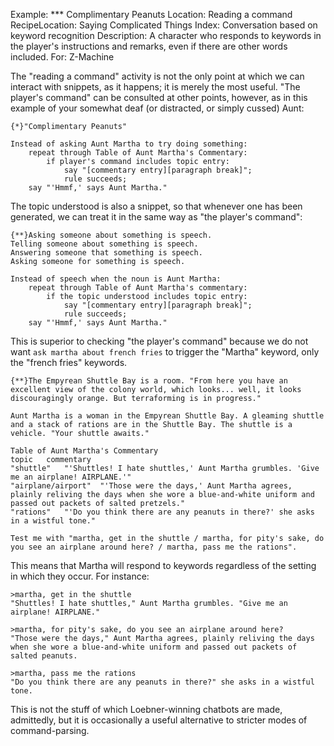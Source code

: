 Example: *** Complimentary Peanuts
Location: Reading a command
RecipeLocation: Saying Complicated Things
Index: Conversation based on keyword recognition
Description: A character who responds to keywords in the player's instructions and remarks, even if there are other words included.
For: Z-Machine

  
The "reading a command" activity is not the only point at which we can interact with snippets, as it happens; it is merely the most useful. "The player's command" can be consulted at other points, however, as in this example of your somewhat deaf (or distracted, or simply cussed) Aunt:

  

``` inform7
{*}"Complimentary Peanuts"

Instead of asking Aunt Martha to try doing something:
	repeat through Table of Aunt Martha's Commentary:
		if player's command includes topic entry:
			say "[commentary entry][paragraph break]";
			rule succeeds;
	say "'Hmmf,' says Aunt Martha."
```

  
The topic understood is also a snippet, so that whenever one has been generated, we can treat it in the same way as "the player's command":

  

``` inform7
{**}Asking someone about something is speech.
Telling someone about something is speech.
Answering someone that something is speech.
Asking someone for something is speech.

Instead of speech when the noun is Aunt Martha:
	repeat through Table of Aunt Martha's commentary:
		if the topic understood includes topic entry:
			say "[commentary entry][paragraph break]";
			rule succeeds;
	say "'Hmmf,' says Aunt Martha."
```

  
This is superior to checking "the player's command" because we do not want ``ask martha about french fries`` to trigger the "Martha" keyword, only the "french fries" keywords.

  

``` inform7
{**}The Empyrean Shuttle Bay is a room. "From here you have an excellent view of the colony world, which looks... well, it looks discouragingly orange. But terraforming is in progress."

Aunt Martha is a woman in the Empyrean Shuttle Bay. A gleaming shuttle and a stack of rations are in the Shuttle Bay. The shuttle is a vehicle. "Your shuttle awaits."

Table of Aunt Martha's Commentary
topic	commentary
"shuttle"	"'Shuttles! I hate shuttles,' Aunt Martha grumbles. 'Give me an airplane! AIRPLANE.'"
"airplane/airport"	"'Those were the days,' Aunt Martha agrees, plainly reliving the days when she wore a blue-and-white uniform and passed out packets of salted pretzels."
"rations"	"'Do you think there are any peanuts in there?' she asks in a wistful tone."

Test me with "martha, get in the shuttle / martha, for pity's sake, do you see an airplane around here? / martha, pass me the rations".
```

  
This means that Martha will respond to keywords regardless of the setting in which they occur. For instance:

  

``` transcript
>martha, get in the shuttle
"Shuttles! I hate shuttles," Aunt Martha grumbles. "Give me an airplane! AIRPLANE."

>martha, for pity's sake, do you see an airplane around here?
"Those were the days," Aunt Martha agrees, plainly reliving the days when she wore a blue-and-white uniform and passed out packets of salted peanuts.

>martha, pass me the rations
"Do you think there are any peanuts in there?" she asks in a wistful tone.
```

  
This is not the stuff of which Loebner-winning chatbots are made, admittedly, but it is occasionally a useful alternative to stricter modes of command-parsing.

